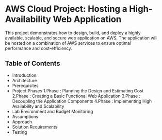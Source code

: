 # AWS Cloud Project: Hosting a High-Availability Web Application
This project demonstrates how to design, build, and deploy a highly available, scalable, and secure web application on AWS. The application will be hosted on a combination of AWS services to ensure optimal performance and cost-efficiency.
## Table of Contents
+ Introduction
+ Architecture
+ Prerequisites
+ Project Phases
    1.Phase : Planning the Design and Estimating Cost
    2.Phase : Creating a Basic Functional Web Application
    3.Phase : Decoupling the Application Components
    4.Phase : Implementing High Availability and Scalability
+ Lab Environment and Budget Monitoring
+ Assumptions
+ Approach
+ Solution Requirements
+ Testing

